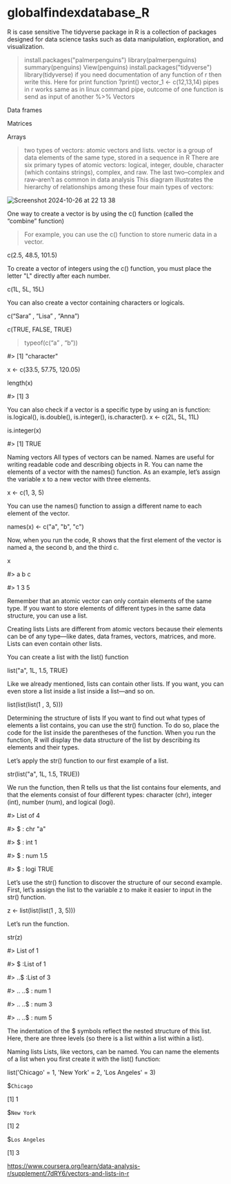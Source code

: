 # globalfindexdatabase_R
R is case sensitive
The tidyverse package in R is a collection of packages designed for data science tasks such as data manipulation, exploration, and visualization. 
> install.packages("palmerpenguins")
> library(palmerpenguins)
> summary(penguins)
>View(penguins)
> install.packages("tidyverse")
>library(tidyverse)
if you need documentation of any function of r then write this. Here for print function
> ?print()
> vector_1 <- c(12,13,14)
> pipes in r works same as in linux command pipe, outcome of one function is send as input of another   %>%
> Vectors

Data frames

Matrices

Arrays
>
>  two types of vectors: atomic vectors and lists.
>vector is a group of data elements of the same type, stored in a sequence in R
>There are six primary types of atomic vectors: logical, integer, double, character (which contains strings), complex, and raw. The last two–complex and raw–aren’t as common in data analysis
This diagram illustrates the hierarchy of relationships among these four main types of vectors:

![Screenshot 2024-10-26 at 22 13 38](https://github.com/user-attachments/assets/9b645386-fecb-44fe-9b9e-7f83a375a0c1)

One way to create a vector is by using the c() function (called the “combine” function)
>For example, you can use the c() function to store numeric data in a vector. 

c(2.5, 48.5, 101.5)

To create a vector of integers using the c() function, you must place the letter "L" directly after each number.

c(1L, 5L, 15L)

You can also create a vector containing characters or logicals. 

c(“Sara” , “Lisa” , “Anna”)

c(TRUE, FALSE, TRUE)

>typeof(c(“a” , “b”))

#> [1] "character"

x <- c(33.5, 57.75, 120.05)

length(x)

#> [1] 3

You can also check if a vector is a specific type by using an is function: is.logical(), is.double(), is.integer(), is.character().
x <- c(2L, 5L, 11L)

is.integer(x)

#> [1] TRUE


Naming vectors 
All types of vectors can be named. Names are useful for writing readable code and describing objects in R. You can name the elements of a vector with the names() function. As an example, let’s assign the variable x to a new vector with three elements. 

x <- c(1, 3, 5)

You can use the names() function to assign a different name to each element of the vector. 

names(x) <- c("a", "b", "c")


Now, when you run the code, R shows that the first element of the vector is named a, the second b, and the third c.

x 

#> a b c 

#> 1 3 5

Remember that an atomic vector can only contain elements of the same type. If you want to store elements of different types in the same data structure, you can use a list. 

Creating lists
Lists are different from atomic vectors because their elements can be of any type—like dates, data frames, vectors, matrices, and more. Lists can even contain other lists. 

You can create a list with the list() function

list("a", 1L, 1.5, TRUE)

Like we already mentioned, lists can contain other lists. If you want, you can even store a list inside a list inside a list—and so on. 

list(list(list(1 , 3, 5)))

Determining the structure of lists 
If you want to find out what types of elements a list contains, you can use the str() function. To do so, place the code for the list inside the parentheses of the function. When you run the function, R will display the data structure of the list by describing its elements and their types.

Let’s apply the str() function to our first example of a list. 

str(list("a", 1L, 1.5, TRUE))

We run the function, then R tells us that the list contains four elements, and that the elements consist of four different types: character (chr), integer (int), number (num), and logical (logi). 

#> List of 4

#>  $ : chr "a"

#>  $ : int 1

#>  $ : num 1.5

#>  $ : logi TRUE

Let’s use the str() function to discover the structure of our second example.  First, let’s assign the list to the variable z to make it easier to input in the str() function. 

z <- list(list(list(1 , 3, 5)))

Let’s run the function. 

str(z)

#> List of 1

#>  $ :List of 1

#>   ..$ :List of 3

#>   .. ..$ : num 1

#>   .. ..$ : num 3

#>   .. ..$ : num 5

The indentation of the $ symbols reflect the nested structure of this list. Here, there are three levels (so there is a list within a list within a list).  

Naming lists
Lists, like vectors, can be named. You can name the elements of a list when you first create it with the list() function:

list('Chicago' = 1, 'New York' = 2, 'Los Angeles' = 3)

$`Chicago`

[1] 1

$`New York`

[1] 2

$`Los Angeles`

[1] 3

https://www.coursera.org/learn/data-analysis-r/supplement/7dRY6/vectors-and-lists-in-r







